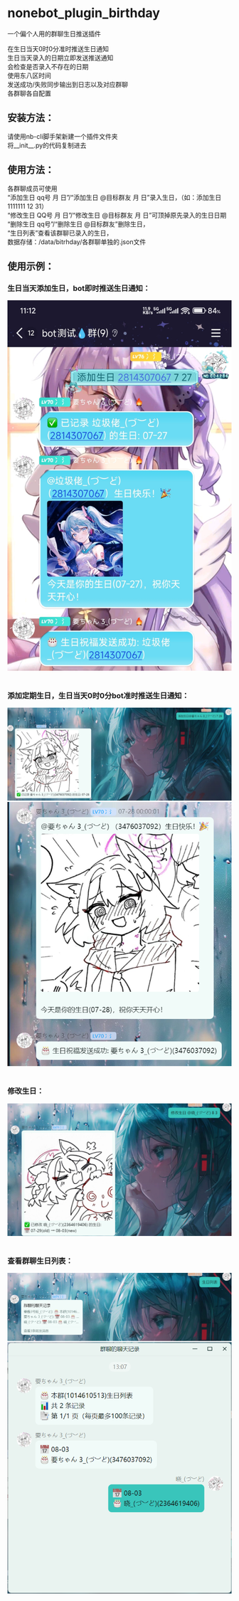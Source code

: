 # nonebot_plugin_birthday
一个偏个人用的群聊生日推送插件<br>

在生日当天0时0分准时推送生日通知<br>
生日当天录入的日期立即发送推送通知<br>
会检查是否录入不存在的日期<br>
使用东八区时间<br>
发送成功/失败同步输出到日志以及对应群聊<br>
各群聊各自配置<br>




## 安装方法：<br>
请使用nb-cli脚手架新建一个插件文件夹<br>
将__init__.py的代码复制进去<br>

## 使用方法：<br>
各群聊成员可使用<br>
“添加生日 qq号 月 日”/“添加生日 @目标群友 月 日”录入生日，（如：添加生日 1111111 12 31）<br>
“修改生日 QQ号 月 日”/“修改生日 @目标群友 月 日”可顶掉原先录入的生日日期<br>
“删除生日 qq号”/“删除生日 @目标群友”删除生日，<br>
“生日列表”查看该群聊已录入的生日，<br>
数据存储：/data/bitrhday/各群聊单独的.json文件

## 使用示例：<br>
### 生日当天添加生日，bot即时推送生日通知：
![111](https://github.com/xiaoyaoyo23333/nonebot_plugin_birthday/blob/main/3A17FCD5B904F4F25EA2CCFD3C0EBC41.jpg)<br>
<br>
### 添加定期生日，生日当天0时0分bot准时推送生日通知：
![222](https://github.com/xiaoyaoyo23333/nonebot_plugin_birthday/blob/main/0325114BAA7DE5453F9D6AFD83F38EB5.png)<br>
![333](https://github.com/xiaoyaoyo23333/nonebot_plugin_birthday/blob/main/1E9375C2E02D9C2475539DA7DBFA4380.png)<br>
<br>
### 修改生日：
![444](https://github.com/xiaoyaoyo23333/nonebot_plugin_birthday/blob/main/1A9363836C6DFBC7DF8FEF2A18EABA06.png)<br>
<br>
### 查看群聊生日列表：
![555](https://github.com/xiaoyaoyo23333/nonebot_plugin_birthday/blob/main/4C0D2EDA2B05BD4852F46A6AF35E0987.png)<br>
![666](https://github.com/xiaoyaoyo23333/nonebot_plugin_birthday/blob/main/66BE8CF2B34A74A5610765D4CBAA1381.png)<br>
<br>
